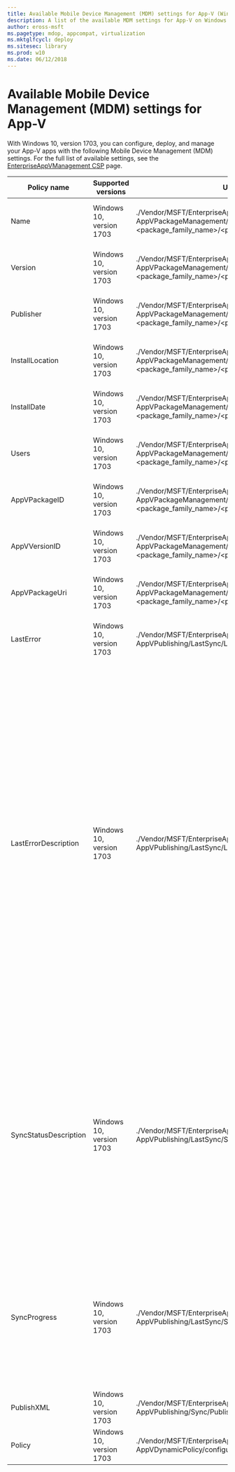 ```yaml
---
title: Available Mobile Device Management (MDM) settings for App-V (Windows 10)
description: A list of the available MDM settings for App-V on Windows 10.
author: eross-msft
ms.pagetype: mdop, appcompat, virtualization
ms.mktglfcycl: deploy
ms.sitesec: library
ms.prod: w10
ms.date: 06/12/2018
---
```

# Available Mobile Device Management (MDM) settings for App-V

With Windows 10, version 1703, you can configure, deploy, and manage your App-V apps with the following Mobile Device Management (MDM) settings. For the full list of available settings, see the [EnterpriseAppVManagement CSP](https://msdn.microsoft.com/en-us/windows/hardware/commercialize/customize/mdm/enterpriseappvmanagement-csp) page.

|Policy name|Supported versions|URI full path|Data type|Values|
|---|---|---|---|---|
|Name|Windows 10, version 1703|./Vendor/MSFT/EnterpriseAppVManagement/ AppVPackageManagement/<enterprise_id>/ <package_family_name>/<package_full_name>/Name|String|Read-only data, provided by your App-V packages.|
|Version|Windows 10, version 1703|./Vendor/MSFT/EnterpriseAppVManagement/ AppVPackageManagement/<enterprise_id>/ <package_family_name>/<package_full_name>/Version|String|Read-only data, provided by your App-V packages.|
|Publisher|Windows 10, version 1703|./Vendor/MSFT/EnterpriseAppVManagement/ AppVPackageManagement/<enterprise_id>/ <package_family_name>/<package_full_name>/Publisher|String|Read-only data, provided by your App-V packages.|
|InstallLocation|Windows 10, version 1703|./Vendor/MSFT/EnterpriseAppVManagement/ AppVPackageManagement/<enterprise_id>/ <package_family_name>/<package_full_name>/InstallLocation|String|Read-only data, provided by your App-V packages.|
|InstallDate|Windows 10, version 1703|./Vendor/MSFT/EnterpriseAppVManagement/ AppVPackageManagement/<enterprise_id>/ <package_family_name>/<package_full_name>/InstallDate|String|Read-only data, provided by your App-V packages.|
|Users|Windows 10, version 1703|./Vendor/MSFT/EnterpriseAppVManagement/ AppVPackageManagement/<enterprise_id>/ <package_family_name>/<package_full_name>/Users|String|Read-only data, provided by your App-V packages.|
|AppVPackageID|Windows 10, version 1703|./Vendor/MSFT/EnterpriseAppVManagement/ AppVPackageManagement/<enterprise_id>/ <package_family_name>/<package_full_name>/AppVPackageID|String|Read-only data, provided by your App-V packages.|
|AppVVersionID|Windows 10, version 1703|./Vendor/MSFT/EnterpriseAppVManagement/ AppVPackageManagement/<enterprise_id>/ <package_family_name>/<package_full_name>/AppVVersionID|String|Read-only data, provided by your App-V packages.|
|AppVPackageUri|Windows 10, version 1703|./Vendor/MSFT/EnterpriseAppVManagement/ AppVPackageManagement/<enterprise_id>/ <package_family_name>/<package_full_name>/AppVPackageUri|String|Read-only data, provided by your App-V packages.|
|LastError|Windows 10, version 1703|./Vendor/MSFT/EnterpriseAppVManagement/<br>AppVPublishing/LastSync/LastError|String|Read-only data, provided by your App-V packages.|
|LastErrorDescription|Windows 10, version 1703|./Vendor/MSFT/EnterpriseAppVManagement/ AppVPublishing/LastSync/LastErrorDescription|String|- **0**: No errors returned during publish.<br>- **1**: Unpublish groups failed during publish.<br>- **2**: Publish no-group packages failed during publish.<br>- **3**: Publish group packages failed during publish.<br>- **4**: Unpublish packages failed during publish.<br>- **5**: New policy write failed during publish.<br>- **6**: Multiple non-fatal errors occurred during publish.|
|SyncStatusDescription|Windows 10, version 1703|./Vendor/MSFT/EnterpriseAppVManagement/ AppVPublishing/LastSync/SyncStatusDescription|String|- **0**: App-V publishing is idle.<br>- **1**: App-V connection groups publish in progress.<br>- **2**: App-V packages (non-connection group) publish in progress.<br>- **3**: App-V packages (connection group) publish in progress.<br>- **4**: App-V packages unpublish in progress.|
|SyncProgress|Windows 10, version 1703|./Vendor/MSFT/EnterpriseAppVManagement/ AppVPublishing/LastSync/SyncProgress|String|- **0**: App-V Sync is idle.<br>- **1**: App-V Sync is initializing.<br>- **2**: App-V Sync is in progress.<br>- **3**: App-V Sync is complete.<br>- **4**: App-V Sync requires device reboot.|
|PublishXML|Windows 10, version 1703|./Vendor/MSFT/EnterpriseAppVManagement/<br>AppVPublishing/Sync/PublishXML|String|Custom value, entered by admin.|
|Policy|Windows 10, version 1703|./Vendor/MSFT/EnterpriseAppVManagement/<br>AppVDynamicPolicy/configurationid/Policy|String|Custom value, entered by admin.|